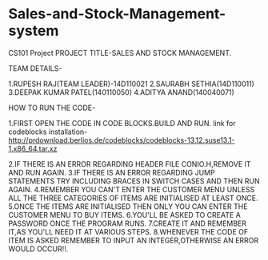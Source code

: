 # Sales-and-Stock-Management-system
CS101 Project
PROJECT TITLE-SALES AND STOCK MANAGEMENT.

TEAM DETAILS-

1.RUPESH RAJ(TEAM LEADER)-14D110021
2.SAURABH SETHIA(14D110011)
3.DEEPAK KUMAR PATEL(140110050)
4.ADITYA  ANAND(140040071)



HOW TO RUN THE CODE-

1.FIRST OPEN THE CODE IN CODE BLOCKS.BUILD AND RUN.
link for codeblocks installation-http://prdownload.berlios.de/codeblocks/codeblocks-13.12.suse13.1-1.x86_64.tar.xz

2.IF THERE IS AN ERROR REGARDING HEADER FILE CONIO.H,REMOVE IT AND RUN AGAIN.
3.IF THERE IS AN ERROR REGARDING JUMP STATEMENTS TRY INCLUDING BRACES IN SWITCH CASES AND THEN RUN AGAIN.
4.REMEMBER YOU CAN'T ENTER THE CUSTOMER MENU UNLESS ALL THE THREE CATEGORIES OF ITEMS ARE INITIALISED AT LEAST ONCE.
5.ONCE THE ITEMS ARE INITIALISED THEN ONLY YOU CAN ENTER THE CUSTOMER MENU TO BUY ITEMS.
6.YOU'LL BE ASKED TO CREATE A PASSWORD ONCE THE PROGRAM RUNS.
7.CREATE IT AND REMEMBER IT,AS YOU'LL NEED IT AT VARIOUS STEPS.
8.WHENEVER THE CODE OF ITEM IS ASKED REMEMBER TO INPUT AN INTEGER,OTHERWISE AN ERROR WOULD OCCUR!!.

